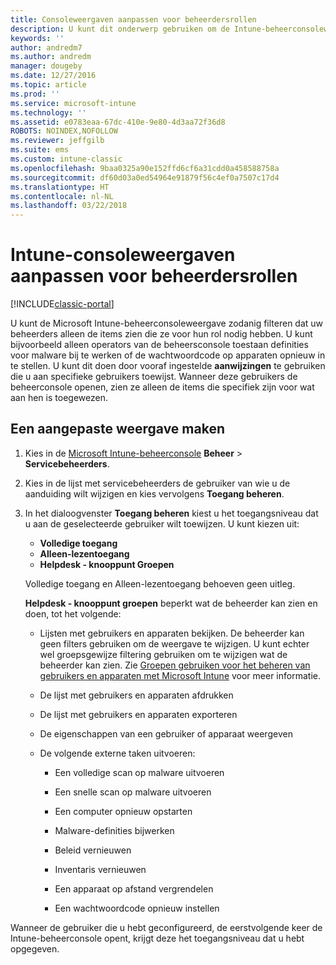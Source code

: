 ```yaml
---
title: Consoleweergaven aanpassen voor beheerdersrollen
description: U kunt dit onderwerp gebruiken om de Intune-beheerconsoleweergave zodanig filteren dat uw beheerders alleen de items zien die ze voor hun rol nodig hebben.
keywords: ''
author: andredm7
ms.author: andredm
manager: dougeby
ms.date: 12/27/2016
ms.topic: article
ms.prod: ''
ms.service: microsoft-intune
ms.technology: ''
ms.assetid: e0783eaa-67dc-410e-9e80-4d3aa72f36d8
ROBOTS: NOINDEX,NOFOLLOW
ms.reviewer: jeffgilb
ms.suite: ems
ms.custom: intune-classic
ms.openlocfilehash: 9baa0325a90e152ffd6cf6a31cdd0a458588758a
ms.sourcegitcommit: df60d03a0ed54964e91879f56c4ef0a7507c17d4
ms.translationtype: HT
ms.contentlocale: nl-NL
ms.lasthandoff: 03/22/2018
---
```

# <a name="customize-intune-console-views-according-to-admin-roles"></a>Intune-consoleweergaven aanpassen voor beheerdersrollen

[!INCLUDE[classic-portal](../includes/classic-portal.md)]

U kunt de Microsoft Intune-beheerconsoleweergave zodanig filteren dat uw beheerders alleen de items zien die ze voor hun rol nodig hebben. U kunt bijvoorbeeld alleen operators van de beheersconsole toestaan definities voor malware bij te werken of de wachtwoordcode op apparaten opnieuw in te stellen. U kunt dit doen door vooraf ingestelde **aanwijzingen** te gebruiken die u aan specifieke gebruikers toewijst. Wanneer deze gebruikers de beheerconsole openen, zien ze alleen de items die specifiek zijn voor wat aan hen is toegewezen.

## <a name="to-create-a-custom-view"></a>Een aangepaste weergave maken

1.  Kies in de [Microsoft Intune-beheerconsole](https://manage.microsoft.com) **Beheer** &gt; **Servicebeheerders**.

2.  Kies in de lijst met servicebeheerders de gebruiker van wie u de aanduiding wilt wijzigen en kies vervolgens **Toegang beheren**.

3.  In het dialoogvenster **Toegang beheren** kiest u het toegangsniveau dat u aan de geselecteerde gebruiker wilt toewijzen. U kunt kiezen uit:

    -   **Volledige toegang**
    -   **Alleen-lezentoegang**
    -   **Helpdesk - knooppunt Groepen**

    Volledige toegang en Alleen-lezentoegang behoeven geen uitleg. <!--- **Helpdesk - Groups Node** allows users to choose from one of the following designations that provide custom levels of access to the Intune admin console:--->

    **Helpdesk - knooppunt groepen** beperkt wat de beheerder kan zien en doen, tot het volgende:

    -   Lijsten met gebruikers en apparaten bekijken. De beheerder kan geen filters gebruiken om de weergave te wijzigen. U kunt echter wel groepsgewijze filtering gebruiken om te wijzigen wat de beheerder kan zien. Zie [Groepen gebruiken voor het beheren van gebruikers en apparaten met Microsoft Intune](use-groups-to-manage-users-and-devices-with-microsoft-intune.md) voor meer informatie.

    -   De lijst met gebruikers en apparaten afdrukken

    -   De lijst met gebruikers en apparaten exporteren

    -   De eigenschappen van een gebruiker of apparaat weergeven

    -   De volgende externe taken uitvoeren:

        -   Een volledige scan op malware uitvoeren

        -   Een snelle scan op malware uitvoeren

        -   Een computer opnieuw opstarten

        -   Malware-definities bijwerken

        -   Beleid vernieuwen

        -   Inventaris vernieuwen

        -   Een apparaat op afstand vergrendelen

        -   Een wachtwoordcode opnieuw instellen

Wanneer de gebruiker die u hebt geconfigureerd, de eerstvolgende keer de Intune-beheerconsole opent, krijgt deze het toegangsniveau dat u hebt opgegeven.
